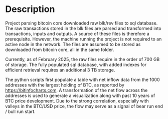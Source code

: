 # Description
Project parsing bitcoin core downloaded raw blk/rev files to sql database. The raw transactions stored in the blk files are parsed and transformed into transactions, inputs and outputs.
A source of these files is therefore a prerequisite. However, the machine running the project is not required to an active node in the network. The files are assumed to be stored as downloaded from bitcoin core, all in the same folder.

Currently, as of February 2025, the raw files require in the order of 700 GB of storage. The fully populated sql database, with added indexes for efficient retrieval requires an additional 3 TB storage.

The python scripts first populate a table with net inflow data from the 1000 addresses with the largest holding of BTC, as reported by https://bitinfocharts.com. A transformation of the net flow across the addresses is used to generate a visualization along with past 10 years of BTC price development.
Due to the strong correlation, especially with valleys in the BTC/USD price, the flow may serve as a signal of bear run end / bull run start.
